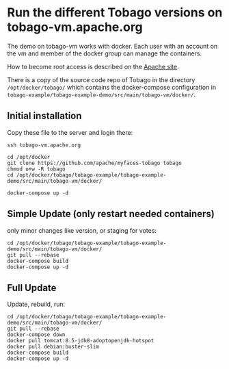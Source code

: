 # Run the different Tobago versions on tobago-vm.apache.org 

The demo on tobago-vm works with docker. 
Each user with an account on the vm and 
member of the docker group can manage the containers.

How to become root access is described on the
[Apache site](https://reference.apache.org/committer/opie).

There is a copy of the source code repo of Tobago in the directory 
```/opt/docker/tobago/``` which contains the docker-compose configuration 
in ```tobago-example/tobago-example-demo/src/main/tobago-vm/docker/```.

## Initial installation

Copy these file to the server and login there:

```
ssh tobago-vm.apache.org

cd /opt/docker
git clone https://github.com/apache/myfaces-tobago tobago
chmod o+w -R tobago
cd /opt/docker/tobago/tobago-example/tobago-example-demo/src/main/tobago-vm/docker/

docker-compose up -d
```

## Simple Update (only restart needed containers)

only minor changes like version, or staging for votes: 

```
cd /opt/docker/tobago/tobago-example/tobago-example-demo/src/main/tobago-vm/docker/
git pull --rebase
docker-compose build
docker-compose up -d
```

## Full Update

Update, rebuild, run: 

```
cd /opt/docker/tobago/tobago-example/tobago-example-demo/src/main/tobago-vm/docker/
git pull --rebase
docker-compose down
docker pull tomcat:8.5-jdk8-adoptopenjdk-hotspot
docker pull debian:buster-slim
docker-compose build
docker-compose up -d
```
